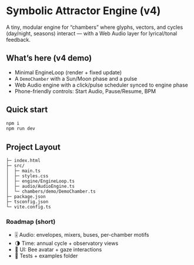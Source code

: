 # Symbolic Attractor Engine (v4)

A tiny, modular engine for “chambers” where glyphs, vectors, and cycles (day/night, seasons) interact — with a Web Audio layer for lyrical/tonal feedback.

## What’s here (v4 demo)

- Minimal EngineLoop (render + fixed update)
- A `DemoChamber` with a Sun/Moon phase and a pulse
- Web Audio engine with a click/pulse scheduler synced to engine phase
- Phone-friendly controls: Start Audio, Pause/Resume, BPM

## Quick start

```bash
npm i
npm run dev
```

## Project Layout

```
├─ index.html
├─ src/
│  ├─ main.ts
│  ├─ styles.css
│  ├─ engine/EngineLoop.ts
│  ├─ audio/AudioEngine.ts
│  └─ chambers/demo/DemoChamber.ts
├─ package.json
├─ tsconfig.json
└─ vite.config.ts
```

### Roadmap (short)

- 🎚️ Audio: envelopes, mixers, buses, per-chamber motifs
- 🌗 Time: annual cycle + observatory views
- 🐝 UI: Bee avatar + gaze interactions
- 🔧 Tests + examples folder
